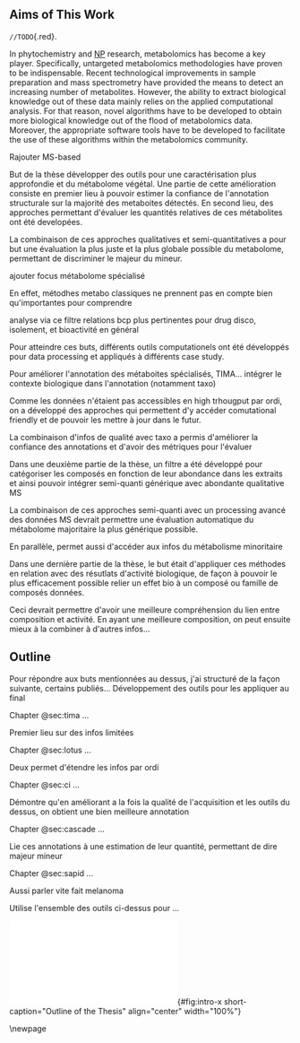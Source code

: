 ## Aims of This Work

`//TODO`{.red}.

In phytochemistry and [NP](#np) research, metabolomics has become a key player.
Specifically, untargeted metabolomics methodologies have proven to be indispensable.
Recent technological improvements in sample preparation and mass spectrometry have provided
the means to detect an increasing number of metabolites.
However, the ability to extract biological knowledge out of these data mainly relies on the applied computational analysis.
For that reason, novel algorithms have to be developed to obtain more biological knowledge out of the flood of metabolomics data.
Moreover, the appropriate software tools have to be developed to facilitate the use of these algorithms within the metabolomics community.


Rajouter MS-based

But de la thèse développer des outils pour une caractérisation plus approfondie et du métabolome végétal.
Une partie de cette amélioration consiste en premier lieu à pouvoir estimer la confiance de l'annotation structurale sur la majorité des metaboites détectés.
En second lieu, des approches permettant d'évaluer les quantités relatives de ces métabolites ont été developées.

La combinaison de ces approches qualitatives et semi-quantitatives a pour but une évaluation la plus juste et la plus globale possible du metabolome, permettant de discriminer le majeur du mineur.

ajouter focus métabolome spécialisé

En effet, métodhes metabo classiques ne prennent pas en compte bien qu'importantes pour comprendre 

analyse via ce filtre relations bcp plus pertinentes pour drug disco, isolement, et bioactivité en général

Pour atteindre ces buts, différents outils computationels ont été développés pour data processing et appliqués à différents case study.

Pour améliorer l'annotation des métaboites spécialisés, TIMA...
intégrer le contexte biologique dans l'annotation (notamment taxo)

Comme les données n'étaient pas accessibles en high trhougput par ordi, on a développé des approches qui permettent d'y accéder comutational friendly et de pouvoir les mettre à jour dans le futur.

La combinaison d'infos de qualité avec taxo a permis d'améliorer la confiance des annotations et d'avoir des métriques pour l'évaluer

Dans une deuxième partie de la thèse, un filtre a été développé pour catégoriser les composés en fonction de leur abondance dans les extraits et ainsi pouvoir intégrer semi-quanti générique avec abondante qualitative MS

La combinaison de ces approches semi-quanti avec un processing avancé des données MS devrait permettre une évaluation automatique du métabolome majoritaire la plus générique possible.

En parallèle, permet aussi d'accéder aux infos du métabolisme minoritaire

Dans une dernière partie de la thèse, le but était d'appliquer ces méthodes en relation avec des résutlats d'activité biologique, de façon à pouvoir le plus efficacement possible relier un effet bio à un composé ou famille de composés données.

Ceci devrait permettre d'avoir une meilleure compréhension du lien entre composition et activité.
En ayant une meilleure composition, on peut ensuite mieux à la combiner à d'autres infos...

## Outline

Pour répondre aux buts mentionnées au dessus, j'ai structuré de la façon suivante, certains publiés...
Développement des outils pour les appliquer au final

Chapter @sec:tima ...

Premier lieu sur des infos limitées

Chapter @sec:lotus ...

Deux permet d'étendre les infos par ordi

Chapter @sec:ci ...

Démontre qu'en améliorant a la fois la qualité de l'acquisition et les outils du dessus, on obtient une bien meilleure annotation

Chapter @sec:cascade ...

Lie ces annotations à une estimation de leur quantité, permettant de dire majeur mineur

Chapter @sec:sapid ...

Aussi parler vite fait melanoma

Utilise l'ensemble des outils ci-dessus pour ...

![**Outline of the Thesis.** Each rectangle represents a chapter.](images/thesis-graphical-abstract.pdf "graphical-abstract"){#fig:intro-x short-caption="Outline of the Thesis" align="center" width="100%"}

\newpage